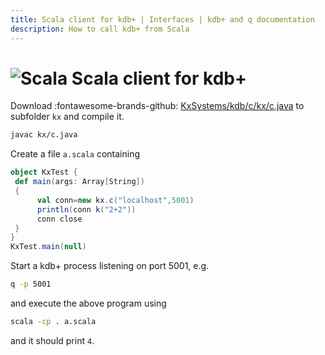 ```yaml
---
title: Scala client for kdb+ | Interfaces | kdb+ and q documentation
description: How to call kdb+ from Scala
---
```


# ![Scala](img/scala.png) Scala client for kdb+


Download 
:fontawesome-brands-github: [KxSystems/kdb/c/kx/c.java](https://github.com/KxSystems/kdb/blob/master/c/kx/c.java) to subfolder `kx` and compile it.

```bash
javac kx/c.java
```

Create a file `a.scala` containing

```scala
object KxTest {
 def main(args: Array[String])
 {
      val conn=new kx.c("localhost",5001)
      println(conn k("2+2"))
      conn close
 }
}
KxTest.main(null)
```

Start a kdb+ process listening on port 5001, e.g.

```bash
q -p 5001
```

and execute the above program using

```bash
scala -cp . a.scala
```

and it should print `4`.
